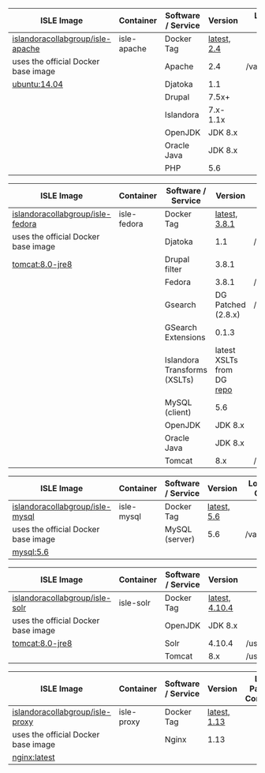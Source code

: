 <!--- PAGE_TITLE --->

| ISLE Image                          | Container    | Software / Service | Version       | Logs Path on Container |
| ------------                        | ------------ | ------------       | ------------- | -------------          |
| [islandoracollabgroup/isle-apache](https://hub.docker.com/r/islandoracollabgroup/isle-apache/) | isle-apache  | Docker Tag | [latest, 2.4](https://github.com/Islandora-Collaboration-Group/ISLE/blob/master/apache/Dockerfile) |                        |
| uses the official Docker base image |              | Apache             | 2.4           | /var/log/apache2/      |
| [ubuntu:14.04](https://hub.docker.com/_/ubuntu/) | | Djatoka            | 1.1           |                        |
|                                     |              | Drupal             | 7.5x+         |                        |
|                                     |              | Islandora          | 7.x-1.1x      |                        |
|                                     |              | OpenJDK            | JDK 8.x       |                        |
|                                     |              | Oracle Java        | JDK 8.x       |                        |
|                                     |              | PHP                | 5.6           |                        |


| ISLE Image                          | Container    | Software / Service | Version       | Logs Path on Container |
| ------------                        | ------------ | ------------       | ------------- | -------------          |
| [islandoracollabgroup/isle-fedora](https://hub.docker.com/r/islandoracollabgroup/isle-fedora/) | isle-fedora | Docker Tag | [latest, 3.8.1](https://github.com/Islandora-Collaboration-Group/ISLE/blob/master/fedora/Dockerfile) |
| uses the official Docker base image |              | Djatoka      | 1.1           | /usr/local/tomcat/logs/djatoka.log                                                   |
| [tomcat:8.0-jre8](https://hub.docker.com/_/tomcat/)|  |Drupal filter              | 3.8.1              |                                                                 |
|                                     |              | Fedora                       | 3.8.1              | /usr/local/fedora/server/logs/fedora.log                        |
|                                     |              | Gsearch                      | DG Patched (2.8.x) | /usr/local/fedora/server/logs/fedoragsearch.daily.log           |
|                                     |              | GSearch Extensions           | 0.1.3              |                                                                 |
|                                     |              | Islandora Transforms (XSLTs) | latest XSLTs from DG [repo](https://github.com/discoverygarden/islandora_transforms) |
|                                     |              | MySQL (client)               | 5.6                |                                                                 |
|                                     |              | OpenJDK                      | JDK 8.x            |                                                                 |
|                                     |              | Oracle Java                  | JDK 8.x            |                                                                 |
|                                     |              | Tomcat                       | 8.x                | /usr/local/tomcat/logs/                                         |


| ISLE Image                          | Container    | Software / Service | Version            | Logs Path on Container |
| ------------                        | ------------ | ------------       | -------------      | -------------          |
| [islandoracollabgroup/isle-mysql](https://hub.docker.com/r/islandoracollabgroup/isle-mysql/) | isle-mysql | Docker Tag | [latest, 5.6](https://github.com/Islandora-Collaboration-Group/ISLE/blob/master/mysql/Dockerfile) | |
|  uses the official Docker base image |             | MySQL (server)     | 5.6                | /var/log/mysql/  |
| [mysql:5.6](https://hub.docker.com/_/mysql/)|      |                    |                    |                  |

| ISLE Image                          | Container    | Software / Service | Version         | Logs Path on Container          |
| ------------                        | ------------ | ------------       | -------------   | -------------                   |
| [islandoracollabgroup/isle-solr](https://hub.docker.com/r/islandoracollabgroup/isle-solr/)| isle-solr | Docker Tag | [latest, 4.10.4](https://github.com/Islandora-Collaboration-Group/ISLE/blob/master/solr/Dockerfile)  |                                 |
| uses the official Docker base image |              | OpenJDK            | JDK 8.x         |                                 |
| [tomcat:8.0-jre8](https://hub.docker.com/_/tomcat/)| | Solr             | 4.10.4          | /usr/local/tomcat/logs/solr.log |
|                                     |              | Tomcat             | 8.x             | /usr/local/tomcat/logs/         |

| ISLE Image                          | Container    | Software / Service | Version       | Logs Path on Container |
| ------------                        | ------------ | ------------       | ------------- | -------------          |
| [islandoracollabgroup/isle-proxy](https://hub.docker.com/r/islandoracollabgroup/isle-proxy/) | isle-proxy | Docker Tag | [latest, 1.13](https://github.com/Islandora-Collaboration-Group/ISLE/blob/master/proxy/Dockerfile) |                        |
| uses the official Docker base image |              | Nginx              | 1.13          |                        |
| [nginx:latest](https://hub.docker.com/_/nginx/)    |                    |               |                        |
